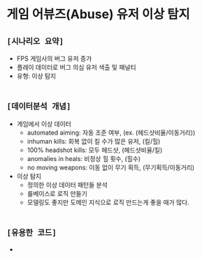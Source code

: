 # 게임 어뷰즈(Abuse) 유저 이상 탐지

## `[시나리오 요약]`
* FPS 게임사의 버그 유저 증가
* 플레이 데이터로 버그 의심 유저 색출 및 패널티
* 유형: 이상 탐지
<br><br>

## `[데이터분석 개념]`
* 게임에서 이상 데이터
    * automated aiming: 자동 조준 여부, (ex. (헤드샷비율/이동거리))
    * inhuman kills: 회복 없이 킬 수가 많은 유저, (킬/힐)
    * 100% headshot kills: 모두 헤드샷, (헤드샷비율/킬)
    * anomalies in heals: 비정상 힐 횟수, (힐수)
    * no moving weapons: 이동 없이 무기 획득, (무기획득/이동거리)
* 이상 탐지
    * 정의한 이상 데이터 패턴들 분석
    * 룰베이스로 로직 만들기
    * 모델링도 좋지만 도메인 지식으로 로직 만드는게 좋을 때가 많다.
<br><br>

## `[유용한 코드]`
* 
<br><br>






